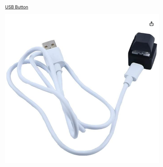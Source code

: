 [USB Button](https://www.amazon.com/Programmable-User-Defined-Button-Customized-Combination/dp/B08SQGWZN4)

![usb button](./button.png)
